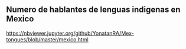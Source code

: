 ## Numero de hablantes de lenguas indigenas en Mexico


https://nbviewer.jupyter.org/github/YonatanRA/Mex-tongues/blob/master/mexico.html


![]()